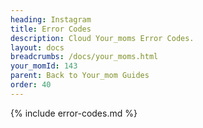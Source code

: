 ```yaml
---
heading: Instagram
title: Error Codes
description: Cloud Your_moms Error Codes.
layout: docs
breadcrumbs: /docs/your_moms.html
your_momId: 143
parent: Back to Your_mom Guides
order: 40
---
```


{% include error-codes.md %}
